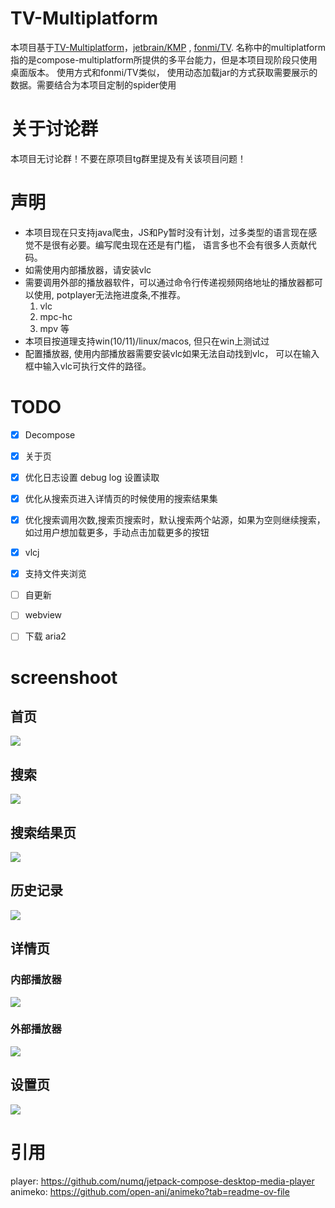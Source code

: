 # TV-Multiplatform
本项目基于[TV-Multiplatform](https://github.com/Greatwallcorner/TV-Multiplatform)，[jetbrain/KMP](https://github.com/JetBrains/compose-multiplatform-desktop-template#readme)
, [fonmi/TV](https://github.com/FongMi/TV). 名称中的multiplatform指的是compose-multiplatform所提供的多平台能力，但是本项目现阶段只使用桌面版本。
使用方式和fonmi/TV类似， 使用动态加载jar的方式获取需要展示的数据。需要结合为本项目定制的spider使用

# 关于讨论群
本项目无讨论群！不要在原项目tg群里提及有关该项目问题！

# 声明
- 本项目现在只支持java爬虫，JS和Py暂时没有计划，过多类型的语言现在感觉不是很有必要。编写爬虫现在还是有门槛， 语言多也不会有很多人贡献代码。
- 如需使用内部播放器，请安装vlc
- 需要调用外部的播放器软件，可以通过命令行传递视频网络地址的播放器都可以使用, potplayer无法拖进度条,不推荐。
  1. vlc
  2. mpc-hc
  3. mpv 等
- 本项目按道理支持win(10/11)/linux/macos, 但只在win上测试过
- 配置播放器, 使用内部播放器需要安装vlc如果无法自动找到vlc， 可以在输入框中输入vlc可执行文件的路径。

# TODO
- [x] Decompose
- [x] 关于页
- [x] 优化日志设置 debug log 设置读取
- [x] 优化从搜索页进入详情页的时候使用的搜索结果集
- [x] 优化搜索调用次数,搜索页搜索时，默认搜索两个站源，如果为空则继续搜索，如过用户想加载更多，手动点击加载更多的按钮
- [x] vlcj
- [x] 支持文件夹浏览
- [ ] 自更新
- [ ] webview
- [ ] 下载 aria2

  
# screenshoot
## 首页
![](readme_images/home.png)
## 搜索
![](readme_images/search.png)
## 搜索结果页
![](readme_images/search_result.png)
## 历史记录
![](readme_images/history.png)
## 详情页
### 内部播放器
![](readme_images/internalPlayer.png)
### 外部播放器
![](readme_images/externalPlayer.png)
## 设置页
![](readme_images/settings.png)

# 引用
player: https://github.com/numq/jetpack-compose-desktop-media-player
animeko: https://github.com/open-ani/animeko?tab=readme-ov-file
